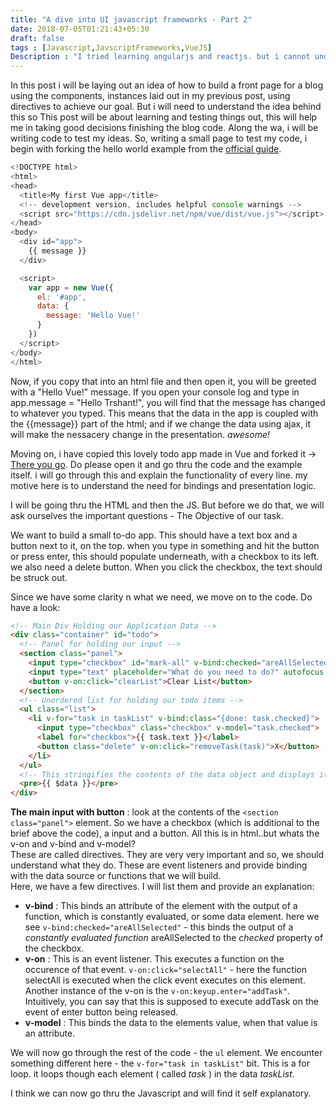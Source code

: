 ```yaml
---
title: "A dive into UI javascript frameworks - Part 2"
date: 2018-07-05T01:21:43+05:30
draft: false
tags : [Javascript,JavscriptFrameworks,VueJS]
Description : "I tried learning angularjs and reactjs. but i cannot understand those frameworks on a deeper level. My aim in writing this set of posts is to have an idea what's going on under the hood. This post goes thru directives and understanding the philosophy of presentation logic that these frameowrks specialise in."
---
```

In this post i will be laying out an idea of how to build a front page for a blog using the components, instances laid out in my previous post, using directives to achieve our goal. 
But i will need to understand the idea behind this so This post will be about learning and testing things out, this will help me in taking good decisions finishing the blog code. 
Along the wa, i will be writing code to test my ideas. So, writing a small page to test my code, i begin with forking the hello world example from the [official guide](https://vuejs.org/v2/guide/).

```JavaScript
<!DOCTYPE html>
<html>
<head>
  <title>My first Vue app</title>
  <!-- development version, includes helpful console warnings -->
  <script src="https://cdn.jsdelivr.net/npm/vue/dist/vue.js"></script>
</head>
<body>
  <div id="app">
    {{ message }}
  </div>

  <script>
    var app = new Vue({
      el: '#app',
      data: {
        message: 'Hello Vue!'
      }
    })
  </script>
</body>
</html>
```
Now, if you copy that into an html file and then open it, you will be greeted with a "Hello Vue!" message. If you open your console log and type in app.message = "Hello Trshant!", you will find that the message has changed to whatever you typed. This means that the data in the app is coupled with the {{message}} part of the html; and if we change the data using ajax, it will make the nessacery change in the presentation. _awesome!_   

Moving on, i have copied this lovely todo app made in Vue and forked it -> [There you go](https://jsfiddle.net/trshant/oqka1f8p/1/). Do please open it and go thru the code and the example itself. i will go through this and explain the functionality of every line. my motive here is to understand the need for bindings and presentation logic.  

I will be going thru the HTML and then the JS. But before we do that, we will ask ourselves the important questions - The Objective of our task.  

We want to build a small to-do app. This should have a text box and a button next to it, on the top. when you type in something and hit the button or press enter, this should populate underneath, with a checkbox to its left. we also need a delete button. When you click the checkbox, the text should be struck out.  

Since we have some clarity n what we need, we move on to the code. Do have a look:

```html
<!-- Main Div Holding our Application Data -->
<div class="container" id="todo">
  <!-- Panel for holding our input -->
  <section class="panel">
    <input type="checkbox" id="mark-all" v-bind:checked="areAllSelected" v-on:click="selectAll">
    <input type="text" placeholder="What do you need to do?" autofocus class="text-input" v-model="newTask" v-on:keyup.enter="addTask">
    <button v-on:click="clearList">Clear List</button>
  </section>
  <!-- Unordered list for holding our todo items -->
  <ul class="list">
    <li v-for="task in taskList" v-bind:class="{done: task.checked}">
      <input type="checkbox" class="checkbox" v-model="task.checked">
      <label for="checkbox">{{ task.text }}</label>
      <button class="delete" v-on:click="removeTask(task)">X</button>
    </li>
  </ul>
  <!-- This stringifies the contents of the data object and displays it on the page -->
  <pre>{{ $data }}</pre>
</div>
```

**The main input with button** : look at the contents of the `<section class="panel">` element. So we have a checkbox (which is additional to the brief above the code), a input and a button. All this is in html..but whats the v-on and v-bind and v-model?  
These are called directives. They are very very important and so, we should understand what they do. These are event listeners and provide binding with the data source or functions that we will build.  
Here, we have a few directives. I will list them and provide an explanation:  
  - **v-bind** : This binds an attribute of the element with the output of a function, which is constantly evaluated, or some data element. here we see `v-bind:checked="areAllSelected"` - this binds the output of a _constantly evaluated function_ areAllSelected to the _checked_ property of the checkbox.  
  - **v-on** : This is an event listener. This executes a function on the occurence of that event. `v-on:click="selectAll"` - here the function selectAll is executed when the click event executes on this element. Another instance of the v-on is the `v-on:keyup.enter="addTask"`. Intuitively, you can say that this is supposed to execute addTask on the event of enter button being released.  
  - **v-model** : This binds the data to the elements value, when that value is an attribute. 

We will now go through the rest of the code - the `ul` element. We encounter something different here - the `v-for="task in taskList"` bit. This is a for loop. it loops though each element ( called _task_ ) in the data _taskList_. 

I think we can now go thru the Javascript and will find it self explanatory. 
